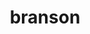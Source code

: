 ---
title: "branson"
layout: cache
categories: [package, v0.18.1]
meta: {"versions": ["0.82"], "compilers": ["gcc@=7.3.1"], "oss": ["amzn2"], "platforms": ["linux"], "targets": ["aarch64", "graviton2", "x86_64_v3", "x86_64_v4"], "stacks": ["aws-ahug", "aws-ahug-aarch64", "root"], "num_specs": 4, "num_specs_by_stack": {"root": 4, "aws-ahug": 2, "aws-ahug-aarch64": 2}}
spec_details: [{"hash": "7ucmext2rij5jojlqfwd7onpmxhzljmd", "compiler": "gcc@=7.3.1", "versions": ["0.82"], "os": "amzn2", "platform": "linux", "target": "x86_64_v4", "variants": ["build_type=RelWithDebInfo", "~ipo"], "stacks": ["root", "aws-ahug"], "size": "-", "tarball": "https://binaries.spack.io/v0.18.1/build_cache/linux-amzn2-x86_64_v4/gcc-7.3.1/branson-0.82/linux-amzn2-x86_64_v4-gcc-7.3.1-branson-0.82-7ucmext2rij5jojlqfwd7onpmxhzljmd.spack"}, {"hash": "6ffhp7g5wm54i6npcmfjwfmmjis3u3kh", "compiler": "gcc@=7.3.1", "versions": ["0.82"], "os": "amzn2", "platform": "linux", "target": "graviton2", "variants": ["build_type=RelWithDebInfo", "~ipo"], "stacks": ["root", "aws-ahug-aarch64"], "size": "-", "tarball": "https://binaries.spack.io/v0.18.1/build_cache/linux-amzn2-graviton2/gcc-7.3.1/branson-0.82/linux-amzn2-graviton2-gcc-7.3.1-branson-0.82-6ffhp7g5wm54i6npcmfjwfmmjis3u3kh.spack"}, {"hash": "2y465tbjbq6kte4ud4e7vcioqatpdcu3", "compiler": "gcc@=7.3.1", "versions": ["0.82"], "os": "amzn2", "platform": "linux", "target": "aarch64", "variants": ["build_type=RelWithDebInfo", "~ipo"], "stacks": ["root", "aws-ahug-aarch64"], "size": "-", "tarball": "https://binaries.spack.io/v0.18.1/build_cache/linux-amzn2-aarch64/gcc-7.3.1/branson-0.82/linux-amzn2-aarch64-gcc-7.3.1-branson-0.82-2y465tbjbq6kte4ud4e7vcioqatpdcu3.spack"}, {"hash": "p2wu3wpqoh7lk67nbehtci34ntslddi3", "compiler": "gcc@=7.3.1", "versions": ["0.82"], "os": "amzn2", "platform": "linux", "target": "x86_64_v3", "variants": ["build_type=RelWithDebInfo", "~ipo"], "stacks": ["root", "aws-ahug"], "size": "-", "tarball": "https://binaries.spack.io/v0.18.1/build_cache/linux-amzn2-x86_64_v3/gcc-7.3.1/branson-0.82/linux-amzn2-x86_64_v3-gcc-7.3.1-branson-0.82-p2wu3wpqoh7lk67nbehtci34ntslddi3.spack"}]
---